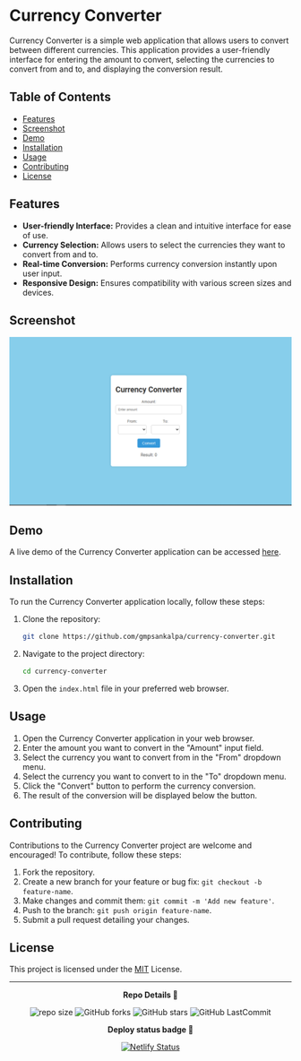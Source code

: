 # Currency Converter

Currency Converter is a simple web application that allows users to convert between different currencies. This application provides a user-friendly interface for entering the amount to convert, selecting the currencies to convert from and to, and displaying the conversion result.

## Table of Contents

- [Features](#features)
- [Screenshot](#screenshot)
- [Demo](#demo)
- [Installation](#installation)
- [Usage](#usage)
- [Contributing](#contributing)
- [License](#license)

## Features

- **User-friendly Interface:** Provides a clean and intuitive interface for ease of use.
- **Currency Selection:** Allows users to select the currencies they want to convert from and to.
- **Real-time Conversion:** Performs currency conversion instantly upon user input.
- **Responsive Design:** Ensures compatibility with various screen sizes and devices.

## Screenshot

![img](./img/image.png)

## Demo

A live demo of the Currency Converter application can be accessed [here](#).

## Installation

To run the Currency Converter application locally, follow these steps:

1. Clone the repository:

   ```bash
   git clone https://github.com/gmpsankalpa/currency-converter.git

2. Navigate to the project directory:

    ```bash
    cd currency-converter

3. Open the `index.html` file in your preferred web browser.

## Usage

1. Open the Currency Converter application in your web browser.
2. Enter the amount you want to convert in the "Amount" input field.
3. Select the currency you want to convert from in the "From" dropdown menu.
4. Select the currency you want to convert to in the "To" dropdown menu.
5. Click the "Convert" button to perform the currency conversion.
6. The result of the conversion will be displayed below the button.

## Contributing
Contributions to the Currency Converter project are welcome and encouraged! To contribute, follow these steps:

1. Fork the repository.
2. Create a new branch for your feature or bug fix: `git checkout -b feature-name`.
3. Make changes and commit them: `git commit -m 'Add new feature'`.
4. Push to the branch: `git push origin feature-name`.
5. Submit a pull request detailing your changes.

## License

This project is licensed under the [MIT](LICENSE) License.

---

<p align="center">
<b>
  Repo Details 🤙
</b>
</p>

<div align="center">

   ![repo size](https://img.shields.io/github/repo-size/gmpsankalpa/currency-converter?label=Repo%20Size&style=for-the-badge&labelColor=black&color=20bf6b)
   ![GitHub forks](https://img.shields.io/github/forks/gmpsankalpa/currency-converter?&labelColor=black&color=0fb9b1&style=for-the-badge)
   ![GitHub stars](https://img.shields.io/github/stars/gmpsankalpa/currency-converter?&labelColor=black&color=f7b731&style=for-the-badge)
   ![GitHub LastCommit](https://img.shields.io/github/last-commit/gmpsankalpa/currency-converter?logo=github&labelColor=black&color=d1d8e0&style=for-the-badge)

</div>

<p align="center">
<b>
  Deploy status badge 🤖
</b>
</p>  

<div align="center">
   
   [![Netlify Status](https://api.netlify.com/api/v1/badges/f8c54f31-10f6-42a4-80e6-342090a3c60e/deploy-status)](https://app.netlify.com/sites/gmp-newyear-greeting/deploys)
</div>
